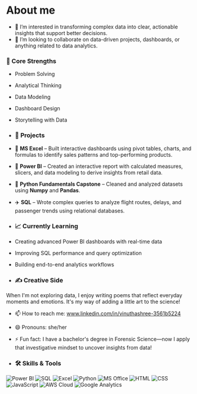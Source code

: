 # About me



- 🔭 I’m interested in transforming complex data into clear, actionable insights that support better decisions.
- 👯 I’m looking to collaborate on data-driven projects, dashboards, or anything related to data analytics.


### 🧠 Core Strengths

- Problem Solving  
- Analytical Thinking  
- Data Modeling  
- Dashboard Design  
- Storytelling with Data

- ### 💼 Projects

- 🛒 **MS Excel** – Built interactive dashboards using pivot tables, charts, and formulas to identify sales patterns and top-performing products.
- 🏬 **Power BI** – Created an interactive report with calculated measures, slicers, and data modeling to derive insights from retail data.
- 🐍 **Python Fundamentals Capstone** – Cleaned and analyzed datasets using **Numpy** and **Pandas**.
- ✈️ **SQL** – Wrote complex queries to analyze flight routes, delays, and passenger trends using relational databases.

- ### 📈 Currently Learning

- Creating advanced Power BI dashboards with real-time data  
- Improving SQL performance and query optimization  
- Building end-to-end analytics workflows  

- ### ✍️ Creative Side

When I'm not exploring data, I enjoy writing poems that reflect everyday moments and emotions. It's my way of adding a little art to the science!

- 📫 How to reach me: www.linkedin.com/in/vinuthashree-3561b5224
- 😄 Pronouns: she/her
- ⚡ Fun fact: I have a bachelor's degree in Forensic Science—now I apply that investigative mindset to uncover insights from data!

- ### 🛠️ Skills & Tools

<p align="left">
  <img src="https://img.icons8.com/color/48/000000/power-bi.png" alt="Power BI" title="Power BI"/>
  <img src="https://img.icons8.com/color/48/000000/sql.png" alt="SQL" title="SQL"/>
  <img src="https://img.icons8.com/color/48/000000/microsoft-excel-2019--v1.png" alt="Excel" title="Excel"/>
  <img src="https://img.icons8.com/color/48/000000/python.png" alt="Python" title="Python"/>
  <img src="https://img.icons8.com/color/48/000000/microsoft-office-2019.png" alt="MS Office" title="MS Office"/>
  <img src="https://img.icons8.com/color/48/000000/html-5--v1.png" alt="HTML" title="HTML"/>
  <img src="https://img.icons8.com/color/48/000000/css3.png" alt="CSS" title="CSS"/>
  <img src="https://img.icons8.com/color/48/000000/javascript.png" alt="JavaScript" title="JavaScript"/>
  <img src="https://img.icons8.com/color/48/000000/amazon-web-services.png" alt="AWS Cloud" title="AWS Cloud"/>
  <img src="https://img.icons8.com/color/48/000000/google-analytics.png" alt="Google Analytics" title="Google Analytics"/>
</p>


